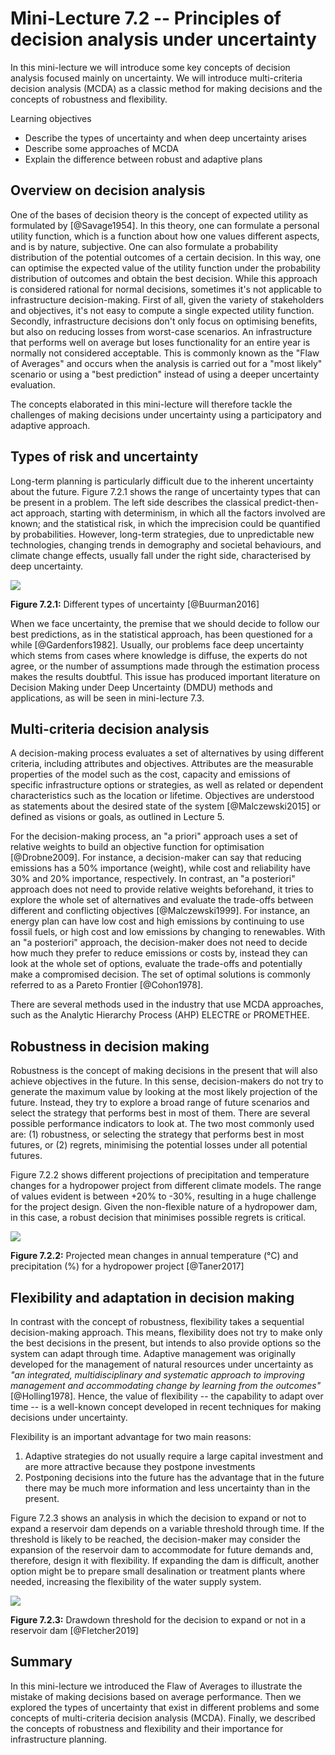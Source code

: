 # Mini-Lecture 7.2 -- Principles of decision analysis under uncertainty

In this mini-lecture we will introduce some key concepts of decision
analysis focused mainly on uncertainty. We will introduce multi-criteria
decision analysis (MCDA) as a classic method for making decisions and
the concepts of robustness and flexibility.

Learning objectives

- Describe the types of uncertainty and when deep uncertainty arises
- Describe some approaches of MCDA
- Explain the difference between robust and adaptive plans

## Overview on decision analysis

One of the bases of decision theory is the concept of expected utility
as formulated by [@Savage1954]. In this theory, one can formulate a
personal utility function, which is a function about how one values
different aspects, and is by nature, subjective. One can also formulate
a probability distribution of the potential outcomes of a certain
decision. In this way, one can optimise the expected value of the
utility function under the probability distribution of outcomes and
obtain the best decision. While this approach is considered rational for
normal decisions, sometimes it's not applicable to infrastructure
decision-making. First of all, given the variety of stakeholders and
objectives, it's not easy to compute a single expected utility function.
Secondly, infrastructure decisions don't only focus on optimising
benefits, but also on reducing losses from worst-case scenarios. An
infrastructure that performs well on average but loses functionality for
an entire year is normally not considered acceptable. This is commonly
known as the "Flaw of Averages" and occurs when the analysis is carried
out for a "most likely" scenario or using a "best prediction" instead of
using a deeper uncertainty evaluation.

The concepts elaborated in this mini-lecture will therefore tackle the
challenges of making decisions under uncertainty using a participatory
and adaptive approach.

## Types of risk and uncertainty

Long-term planning is particularly difficult due to the inherent
uncertainty about the future. Figure 7.2.1 shows the range of
uncertainty types that can be present in a problem. The left side
describes the classical predict-then-act approach, starting with
determinism, in which all the factors involved are known; and the
statistical risk, in which the imprecision could be quantified by
probabilities. However, long-term strategies, due to unpredictable new
technologies, changing trends in demography and societal behaviours, and
climate change effects, usually fall under the right side, characterised
by deep uncertainty.

![](assets/Figure_7.2.1.jpg)

**Figure 7.2.1:** Different types of uncertainty [@Buurman2016]

When we face uncertainty, the premise that we should decide to follow
our best predictions, as in the statistical approach, has been
questioned for a while [@Gardenfors1982]. Usually, our problems face
deep uncertainty which stems from cases where knowledge is diffuse, the
experts do not agree, or the number of assumptions made through the
estimation process makes the results doubtful. This issue has produced
important literature on Decision Making under Deep Uncertainty (DMDU)
methods and applications, as will be seen in mini-lecture 7.3.

## Multi-criteria decision analysis

A decision-making process evaluates a set of alternatives by using
different criteria, including attributes and objectives. Attributes are
the measurable properties of the model such as the cost, capacity and
emissions of specific infrastructure options or strategies, as well as
related or dependent characteristics such as the location or lifetime.
Objectives are understood as statements about the desired state of the
system [@Malczewski2015] or defined as visions or goals, as outlined
in Lecture 5.

For the decision-making process, an "a priori" approach uses a set of
relative weights to build an objective function for optimisation
[@Drobne2009]. For instance, a decision-maker can say that reducing
emissions has a 50% importance (weight), while cost and reliability have
30% and 20% importance, respectively. In contrast, an "a posteriori"
approach does not need to provide relative weights beforehand, it tries
to explore the whole set of alternatives and evaluate the trade-offs
between different and conflicting objectives [@Malczewski1999]. For
instance, an energy plan can have low cost and high emissions by
continuing to use fossil fuels, or high cost and low emissions by
changing to renewables. With an "a posteriori" approach, the
decision-maker does not need to decide how much they prefer to reduce
emissions or costs by, instead they can look at the whole set of
options, evaluate the trade-offs and potentially make a compromised
decision. The set of optimal solutions is commonly referred to as a
Pareto Frontier [@Cohon1978].

There are several methods used in the industry that use MCDA approaches,
such as the Analytic Hierarchy Process (AHP) ELECTRE or PROMETHEE.

## Robustness in decision making

Robustness is the concept of making decisions in the present that will
also achieve objectives in the future. In this sense, decision-makers do
not try to generate the maximum value by looking at the most likely
projection of the future. Instead, they try to explore a broad range of
future scenarios and select the strategy that performs best in most of
them. There are several possible performance indicators to look at. The
two most commonly used are: (1) robustness, or selecting the strategy
that performs best in most futures, or (2) regrets, minimising the
potential losses under all potential futures.

Figure 7.2.2 shows different projections of precipitation and
temperature changes for a hydropower project from different climate
models. The range of values evident is between +20% to -30%, resulting
in a huge challenge for the project design. Given the non-flexible
nature of a hydropower dam, in this case, a robust decision that
minimises possible regrets is critical.

![](assets/Figure_7.2.2.jpg)

**Figure 7.2.2:** Projected mean changes in annual temperature (°C) and
precipitation (%) for a hydropower project [@Taner2017]

## Flexibility and adaptation in decision making

In contrast with the concept of robustness, flexibility takes a
sequential decision-making approach. This means, flexibility does not
try to make only the best decisions in the present, but intends to also
provide options so the system can adapt through time. Adaptive
management was originally developed for the management of natural
resources under uncertainty as _"an integrated, multidisciplinary and
systematic approach to improving management and accommodating change by
learning from the outcomes"_ [@Holling1978]. Hence, the value of
flexibility -- the capability to adapt over time -- is a well-known
concept developed in recent techniques for making decisions under
uncertainty.

Flexibility is an important advantage for two main reasons:

1. Adaptive strategies do not usually require a large capital
   investment and are more attractive because they postpone investments
2. Postponing decisions into the future has the advantage that in
   the future there may be much more information and less uncertainty
   than in the present.

Figure 7.2.3 shows an analysis in which the decision to expand or not to
expand a reservoir dam depends on a variable threshold through time. If
the threshold is likely to be reached, the decision-maker may consider
the expansion of the reservoir dam to accommodate for future demands
and, therefore, design it with flexibility. If expanding the dam is
difficult, another option might be to prepare small desalination or
treatment plants where needed, increasing the flexibility of the water
supply system.

![](assets/Figure_7.2.3.jpg)

**Figure 7.2.3:** Drawdown threshold for the decision to expand or not
in a reservoir dam [@Fletcher2019]

## Summary

In this mini-lecture we introduced the Flaw of Averages to illustrate
the mistake of making decisions based on average performance. Then we
explored the types of uncertainty that exist in different problems and
some concepts of multi-criteria decision analysis (MCDA). Finally, we
described the concepts of robustness and flexibility and their
importance for infrastructure planning.
